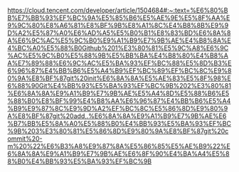 https://cloud.tencent.com/developer/article/1504684#:~:text=%E6%80%BB%E7%BB%93%EF%BC%9A%E5%85%B6%E5%AE%9E%E5%8F%AA%E9%9C%80%E8%A6%81%E8%BF%9B%E8%A1%8C%E4%B8%8B%E9%9D%A2%E5%87%A0%E6%AD%A5%E5%B0%B1%E8%83%BD%E6%8A%8A%E6%9C%AC%E5%9C%B0%E9%A1%B9%E7%9B%AE%E4%B8%8A%E4%BC%A0%E5%88%B0Github%201%E3%80%81%E5%9C%A8%E6%9C%AC%E5%9C%B0%E5%88%9B%E5%BB%BA%E4%B8%80%E4%B8%AA%E7%89%88%E6%9C%AC%E5%BA%93%EF%BC%88%E5%8D%B3%E6%96%87%E4%BB%B6%E5%A4%B9%EF%BC%89%EF%BC%8C%E9%80%9A%E8%BF%87git%20init%E6%8A%8A%E5%AE%83%E5%8F%98%E6%88%90Git%E4%BB%93%E5%BA%93%EF%BC%9B%202%E3%80%81%E6%8A%8A%E9%A1%B9%E7%9B%AE%E5%A4%8D%E5%88%B6%E5%88%B0%E8%BF%99%E4%B8%AA%E6%96%87%E4%BB%B6%E5%A4%B9%E9%87%8C%E9%9D%A2%EF%BC%8C%E5%86%8D%E9%80%9A%E8%BF%87git%20add,.%E6%8A%8A%E9%A1%B9%E7%9B%AE%E6%B7%BB%E5%8A%A0%E5%88%B0%E4%BB%93%E5%BA%93%EF%BC%9B%203%E3%80%81%E5%86%8D%E9%80%9A%E8%BF%87git%20commit%20-m%20%22%E6%B3%A8%E9%87%8A%E5%86%85%E5%AE%B9%22%E6%8A%8A%E9%A1%B9%E7%9B%AE%E6%8F%90%E4%BA%A4%E5%88%B0%E4%BB%93%E5%BA%93%EF%BC%9B
